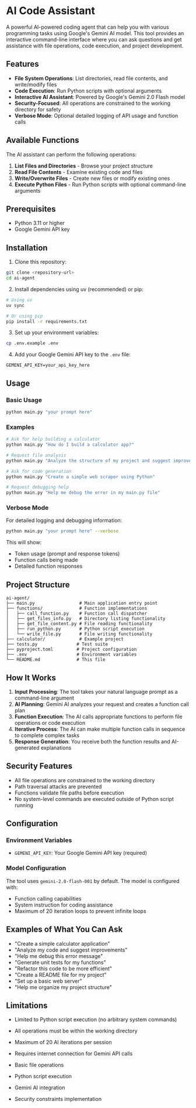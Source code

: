 # AI Code Assistant

A powerful AI-powered coding agent that can help you with various programming tasks using Google's Gemini AI model. This tool provides an interactive command-line interface where you can ask questions and get assistance with file operations, code execution, and project development.

## Features

- **File System Operations**: List directories, read file contents, and write/modify files
- **Code Execution**: Run Python scripts with optional arguments
- **Interactive AI Assistant**: Powered by Google's Gemini 2.0 Flash model
- **Security-Focused**: All operations are constrained to the working directory for safety
- **Verbose Mode**: Optional detailed logging of API usage and function calls

## Available Functions

The AI assistant can perform the following operations:

1. **List Files and Directories** - Browse your project structure
2. **Read File Contents** - Examine existing code and files
3. **Write/Overwrite Files** - Create new files or modify existing ones
4. **Execute Python Files** - Run Python scripts with optional command-line arguments

## Prerequisites

- Python 3.11 or higher
- Google Gemini API key

## Installation

1. Clone this repository:
```bash
git clone <repository-url>
cd ai-agent
```

2. Install dependencies using uv (recommended) or pip:
```bash
# Using uv
uv sync

# Or using pip
pip install -r requirements.txt
```

3. Set up your environment variables:
```bash
cp .env.example .env
```

4. Add your Google Gemini API key to the `.env` file:
```
GEMENI_API_KEY=your_api_key_here
```

## Usage

### Basic Usage

```bash
python main.py "your prompt here"
```

### Examples

```bash
# Ask for help building a calculator
python main.py "How do I build a calculator app?"

# Request file analysis
python main.py "Analyze the structure of my project and suggest improvements"

# Ask for code generation
python main.py "Create a simple web scraper using Python"

# Request debugging help
python main.py "Help me debug the error in my main.py file"
```

### Verbose Mode

For detailed logging and debugging information:

```bash
python main.py "your prompt here" --verbose
```

This will show:
- Token usage (prompt and response tokens)
- Function calls being made
- Detailed function responses

## Project Structure

```
ai-agent/
├── main.py                 # Main application entry point
├── functions/              # Function implementations
│   ├── call_function.py    # Function call dispatcher
│   ├── get_files_info.py   # Directory listing functionality
│   ├── get_file_content.py # File reading functionality
│   ├── run_python.py       # Python script execution
│   └── write_file.py       # File writing functionality
├── calculator/             # Example project
├── tests.py               # Test suite
├── pyproject.toml         # Project configuration
├── .env                   # Environment variables
└── README.md              # This file
```

## How It Works

1. **Input Processing**: The tool takes your natural language prompt as a command-line argument
2. **AI Planning**: Gemini AI analyzes your request and creates a function call plan
3. **Function Execution**: The AI calls appropriate functions to perform file operations or code execution
4. **Iterative Process**: The AI can make multiple function calls in sequence to complete complex tasks
5. **Response Generation**: You receive both the function results and AI-generated explanations

## Security Features

- All file operations are constrained to the working directory
- Path traversal attacks are prevented
- Functions validate file paths before execution
- No system-level commands are executed outside of Python script running

## Configuration

### Environment Variables

- `GEMENI_API_KEY`: Your Google Gemini API key (required)

### Model Configuration

The tool uses `gemini-2.0-flash-001` by default. The model is configured with:
- Function calling capabilities
- System instruction for coding assistance
- Maximum of 20 iteration loops to prevent infinite loops

## Examples of What You Can Ask

- "Create a simple calculator application"
- "Analyze my code and suggest improvements"
- "Help me debug this error message"
- "Generate unit tests for my functions"
- "Refactor this code to be more efficient"
- "Create a README file for my project"
- "Set up a basic web server"
- "Help me organize my project structure"

## Limitations

- Limited to Python script execution (no arbitrary system commands)
- All operations must be within the working directory
- Maximum of 20 AI iterations per session
- Requires internet connection for Gemini API calls

- Basic file operations
- Python script execution
- Gemini AI integration
- Security constraints implementation
